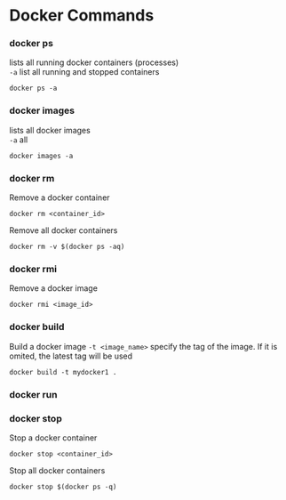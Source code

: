 # Docker Commands


### docker ps
lists all running docker containers (processes)  
`-a` list all running and stopped containers
```
docker ps -a
```

### docker images
lists all docker images  
`-a` all
```
docker images -a
```

### docker rm
Remove a docker container  
```
docker rm <container_id>
```
Remove all docker containers  
```
docker rm -v $(docker ps -aq)
```


### docker rmi
Remove a docker image  
```
docker rmi <image_id>
```

### docker build
Build a docker image
`-t <image_name>` specify the tag of the image. If it is omited, the latest tag will be used  
```
docker build -t mydocker1 .
```



### docker run



### docker stop
Stop a docker container 
```
docker stop <container_id>
```
Stop all docker containers  
```
docker stop $(docker ps -q)
```
